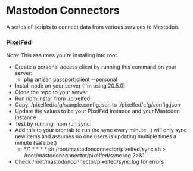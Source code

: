 # Mastodon Connectors

A series of scripts to connect data from various services to Mastodon.

### PixelFed

Note: This assumes you're installing into root.

* Create a personal access client by running this command on your server:
  * php artisan passport:client --personal
* Install node on your server (I'm using 20.5.0)
* Clone the repo to your server
* Run npm install from ./pixelfed
* Copy ./pixelfed/cfg/sample.config.json to ./pixelfed/cfg/config.json
* Update the values to be your PixelFed instance and your Mastodon instance
* Test by running: npm run sync.
* Add this to your crontab to run the sync every minute. It will only sync new items and assumes no one users is updating multiple times a minute (safe bet)
  * */1 * * * * sh /root/mastodonconnector/pixelfed/sync.sh > /root/mastodonconnector/pixelfed/sync.log 2>&1
* Check /root/mastodonconnector/pixelfed/sync.log for errors
